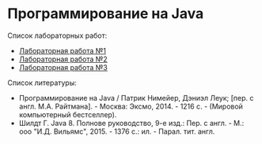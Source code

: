 # Программирование на Java

Список лабораторных работ:
- [Лабораторная работа №1](lab1/README.md)
- [Лабораторная работа №2](lab2/README.md)
- [Лабораторная работа №3](lab3/README.md)


Список литературы:
- Программирование на Java / Патрик Нимейер, Дэниэл Леук; [пер. с англ. М.А. Райтмана]. - Москва: Эксмо, 2014. - 1216 с. - (Мировой компьютерный бестселлер).
- Шилдт Г. Java 8. Полнове руководство, 9-е изд.: Пер. с англ. - М.: ооо "И.Д. Вильямс", 2015. - 1376 с.: ил. - Парал. тит. англ.
